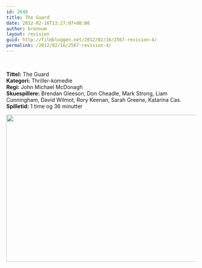 ```yaml
---
id: 2648
title: The Guard
date: 2012-02-16T13:27:07+00:00
author: brennum
layout: revision
guid: http://filmbloggen.net/2012/02/16/2567-revision-4/
permalink: /2012/02/16/2567-revision-4/
---
```

&nbsp;

**Tittel:** The Guard  
**Kategori:** Thriller-komedie  
**Regi:** John Michael McDonagh  
**Skuespillere:** Brendan Gleeson, Don Cheadle, Mark Strong, Liam Cunningham, David Wilmot, Rory Keenan, Sarah Greene, Katarina Cas.  
**Spilletid:** 1 time og 36 minutter

<a href="http://filmbloggen.net/?attachment_id=2645" rel="attachment wp-att-2645"><img class="alignnone size-full wp-image-2645" src="http://filmbloggen.net/wp-content/uploads//2012/02/art-the-guard_20110826121150601209-420x0.jpg" alt="" width="541" height="391" /></a>